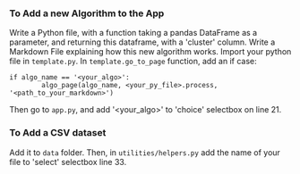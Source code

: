 ### To Add a new Algorithm to the App

Write a Python file, with a function taking a pandas DataFrame as a parameter, and returning this dataframe, with a 'cluster' column.
Write a Markdown File explaining how this new algorithm works.
Import your python file in `template.py`.
In `template.go_to_page` function, add an if case:

```
if algo_name == '<your_algo>':
        algo_page(algo_name, <your_py_file>.process, '<path_to_your_markdown>')

```

Then go to `app.py`, and add '<your_algo>' to 'choice' selectbox on line 21.

### To Add a CSV dataset

Add it to `data` folder. Then, in `utilities/helpers.py` add the name of your file to 'select' selectbox line 33.
